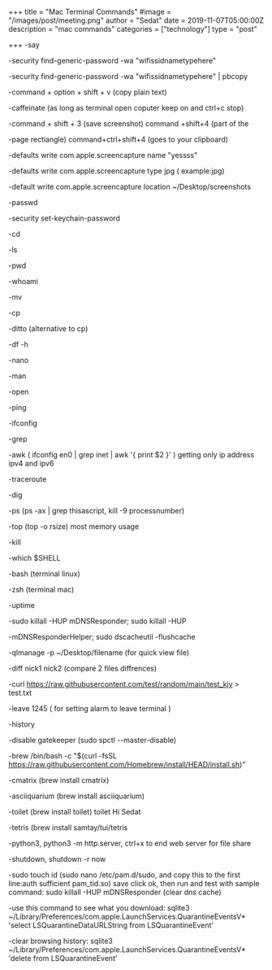 +++
title = "Mac Terminal Commands"
#image = "/images/post/meeting.png"
author = "Sedat"
date = 2019-11-07T05:00:00Z
description = "mac commands"
categories = ["technology"]
type = "post"

+++
-say

-security find-generic-password -wa "wifissidnametypehere"

-security find-generic-password -wa "wifissidnametypehere" | pbcopy

-command + option + shift + v (copy plain text)

-caffeinate (as long as terminal open coputer keep on and ctrl+c stop)

-command + shift + 3 (save screenshot) command +shift+4 (part of the 

-page rectiangle) command+ctrl+shift+4 (goes to your clipboard)

-defaults write com.apple.screencapture name "yessss"

-defaults write com.apple.screencapture type jpg ( example:jpg)

-default write com.apple.screencapture location ~/Desktop/screenshots

-passwd

-security set-keychain-password

-cd

-ls

-pwd

-whoami

-mv

-cp

-ditto (alternative to cp)

-df -h

-nano

-man

-open

-ping

-ifconfig

-grep

-awk ( ifconfig en0 | grep inet | awk '{ print $2 }' ) getting only ip 
address ipv4 and ipv6

-traceroute

-dig

-ps (ps -ax | grep thisascript, kill -9 processnumber)

-top (top -o rsize) most memory usage

-kill

-which $SHELL

-bash (terminal linux)

-zsh (terminal mac)

-uptime

-sudo killall -HUP mDNSResponder; sudo killall -HUP 

-mDNSResponderHelper; sudo dscacheutil -flushcache

-qlmanage -p ~/Desktop/filename (for quick view file)

-diff nick1 nick2 (compare 2 files diffrences)

-curl https://raw.githubusercontent.com/test/random/main/test_kjv > test.txt

-leave 1245 ( for setting alarm to leave terminal )

-history

-disable gatekeeper (sudo spctl --master-disable)

-brew /bin/bash -c "$(curl -fsSL https://raw.githubusercontent.com/Homebrew/install/HEAD/install.sh)"

-cmatrix (brew install cmatrix)

-asciiquarium (brew install asciiquarium)

-toilet (brew install toilet) toilet Hi Sedat

-tetris (brew install samtay/tui/tetris

-python3, python3 -m http.server, ctrl+x to end web server for file share

-shutdown, shutdown -r now

-sudo touch id (sudo nano /etc/pam.d/sudo, and copy this to the first line:auth sufficient pam_tid.so) save click ok, then run and test with sample command: sudo killall -HUP mDNSResponder (clear dns cache)

-use this command to see what you download:
sqlite3 ~/Library/Preferences/com.apple.LaunchServices.QuarantineEventsV* 'select LSQuarantineDataURLString from LSQuarantineEvent'

-clear browsing history:
sqlite3 ~/Library/Preferences/com.apple.LaunchServices.QuarantineEventsV* 'delete from LSQuarantineEvent'














